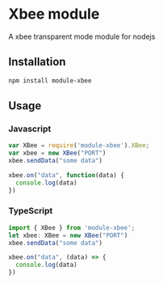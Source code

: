 # Xbee module
A xbee transparent mode module for nodejs 
## Installation 
```sh
npm install module-xbee
```
## Usage
### Javascript
```javascript
var XBee = require('module-xbee').XBee;
var xbee = new XBee("PORT")
xbee.sendData("some data")

xbee.on("data", function(data) {
  console.log(data)
})
```

### TypeScript
```typescript
import { XBee } from 'module-xbee';
let xbee: XBee = new XBee("PORT")
xbee.sendData("some data")

xbee.on("data", (data) => {
  console.log(data)
})
```
